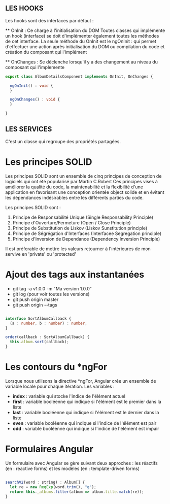 
## LES HOOKS
Les hooks sont des interfaces par défaut :

** OnInit : Ce charge à l'initialisation du DOM
Toutes classes qui implémente un hook (interface) se doit d'implémenter également toutes les méthodes de cet interface.
La seule méthode du OnInit est le ngOnInit : qui permet d'effectuer une action après initialisation du DOM ou compilation 
du code et création du composant qui l'implément 

** OnChanges : Se déclenche lorsqu'il y a des changement au niveau du composant qui l'implemente

``` ts
export class AlbumDetailsComponent implements OnInit, OnChanges {

  ngOnInit() : void {
  }

  ngOnChanges() : void {
  }

}
```

## LES SERVICES
C'est un classe qui regroupe des propriétés partagées.

# Les principes SOLID
Les principes SOLID sont un ensemble de cinq principes de conception de logiciels qui ont été popularisé par Martin C.Robert
Ces principes vises à améliorer la qualité du code, la maintenabilité et la flexibilité d'une application en favorisant une conception orientée object solide et en évitant les dépendances indésirables entre les différents parties du code. 

Les principes SOLID  sont : 
1. Principe de Responsabilité Unique (Single Responsability Principle)
2. Principe d'Ouverture/Fermeture (Open / Close Principle)
3. Principe de Substitution de Liskov (Liskov Sunstitution principle)
4. Principe de Ségrégation d'Interfaces (Interfacee Segregation principle)
5. Principe d'Inversion de Dependance (Dependency Inversion Principle)

Il est préferable de mettre les valeurs retourner à l'intérieures de mon servive en 'private' ou 'protected'

# Ajout des tags aux instantanées
- git tag -a v1.0.0 -m "Ma version 1.0.0"
- git log (pour voir toutes les versions)
- git push  origin master
- git push origin --tags 

```ts

interface SortAlbumCallback {
  (a : number, b : number) : number;
}

order(callback : SortAlbumCallback) {
  this.album.sort(callback); 
}

```

# Les contours du *ngFor
Lorsque nous utilisons la directive *ngFor, Angular crée un ensemble de variable locale pour chaque itération. Les variables : 
- **index** : variable qui stocke l'indice de l'élément actuel
- **first** : variable booléenne qui indique si l'élément est le premier dans la liste
- **last**  : variable booléenne qui indique si l'élément est le dernier dans la liste
- **even**  : variable booléenne qui indique si l'indice de l'élément est pair
- **odd**   : variable booléenne qui indique si l'indice de l'élément est impair

# Formulaires Angular
Un formulaire avec  Angular se gère suivant deux approches : les réactifs (en : reactive forms) et les modèles (en : template-driven forms)

```js

searchV2(word : string) : Album[] {
  let re = new RegExp(word.trim(), "g");
  return this._albums.filter(album => album.title.match(re));
}

```